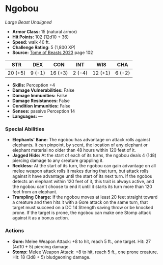 # Ngobou

*Large* *Beast* *Unaligned*

- **Armor Class:** 15 (natural armor)
- **Hit Points:** 102 (12d10 + 36)
- **Speed:** walk 40 ft.
- **Challenge Rating:** 5 (1,800 XP)
- **Source:** [Tome of Beasts 2023](https://koboldpress.com/kpstore/product/tome-of-beasts-1-2023-edition/) page 102

| STR | DEX | CON | INT | WIS | CHA |
| --- | --- | --- | --- | --- | --- |
| 20 (+5) | 9 (-1) | 16 (+3) | 2 (-4) | 12 (+1) | 6 (-2) |

- **Skills:** Perception +4
- **Damage Vulnerabilities:** False
- **Damage Immunities:** False
- **Damage Resistances:** False
- **Condition Immunities:** False
- **Senses:** passive Perception 14
- **Languages:** —

### Special Abilities

- **Elephants' Bane:** The ngobou has advantage on attack rolls against elephants. It can pinpoint, by scent, the location of any elephant or elephant material no older than 48 hours within 120 feet of it.
- **Jagged Hide:** At the start of each of its turns, the ngobou deals 4 (1d8) piercing damage to any creature grappling it.
- **Reckless:** At the start of its turn, the ngobou can gain advantage on all melee weapon attack rolls it makes during that turn, but attack rolls against it have advantage until the start of its next turn. If the ngobou detects an elephant within 120 feet of it, this trait is always active, and the ngobou can't choose to end it until it starts its turn more than 120 feet from an elephant.
- **Trampling Charge:** If the ngobou moves at least 20 feet straight toward a creature and then hits it with a Gore attack on the same turn, that target must succeed on a DC 14 Strength saving throw or be knocked prone. If the target is prone, the ngobou can make one Stomp attack against it as a bonus action.

### Actions

- **Gore:** Melee Weapon Attack: +8 to hit, reach 5 ft., one target. Hit: 27 (4d10 + 5) piercing damage.
- **Stomp:** Melee Weapon Attack: +8 to hit, reach 5 ft., one prone creature. Hit: 18 (3d8 + 5) bludgeoning damage.
